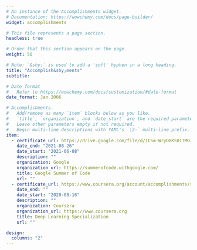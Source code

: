 ```yaml
---
# An instance of the Accomplishments widget.
# Documentation: https://wowchemy.com/docs/page-builder/
widget: accomplishments

# This file represents a page section.
headless: true

# Order that this section appears on the page.
weight: 50

# Note: `&shy;` is used to add a 'soft' hyphen in a long heading.
title: "Accomplish&shy;ments"
subtitle:

# Date format
#   Refer to https://wowchemy.com/docs/customization/#date-format
date_format: Jan 2006

# Accomplishments.
#   Add/remove as many `item` blocks below as you like.
#   `title`, `organization`, and `date_start` are the required parameters.
#   Leave other parameters empty if not required.
#   Begin multi-line descriptions with YAML's `|2-` multi-line prefix.
item:
  - certificate_url: https://drive.google.com/file/d/1C5m-WryD8KS01TMOJKpQ-lG6AUFh0zZb/view?usp=sharing
    date_end: "2021-08-26"
    date_start: "2021-06-08"
    description: ""
    organization: Google
    organization_url: https://summerofcode.withgoogle.com/
    title: Google Summer of Code
    url: ""
  - certificate_url: https://www.coursera.org/account/accomplishments/specialization/certificate/JXLGRVN4M38L
    date_end: ""
    date_start: "2020-08-16"
    description: ""
    organization: Coursera
    organization_url: https://www.coursera.org
    title: Deep Learning Specialization
    url: ""

design:
  columns: "2"
---
```

